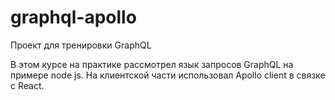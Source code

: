 # graphql-apollo
Проект для тренировки GraphQL

В этом курсе на практике рассмотрел язык запросов GraphQL на примере node js. На клиентской части использовал Apollo client в связке c React.
